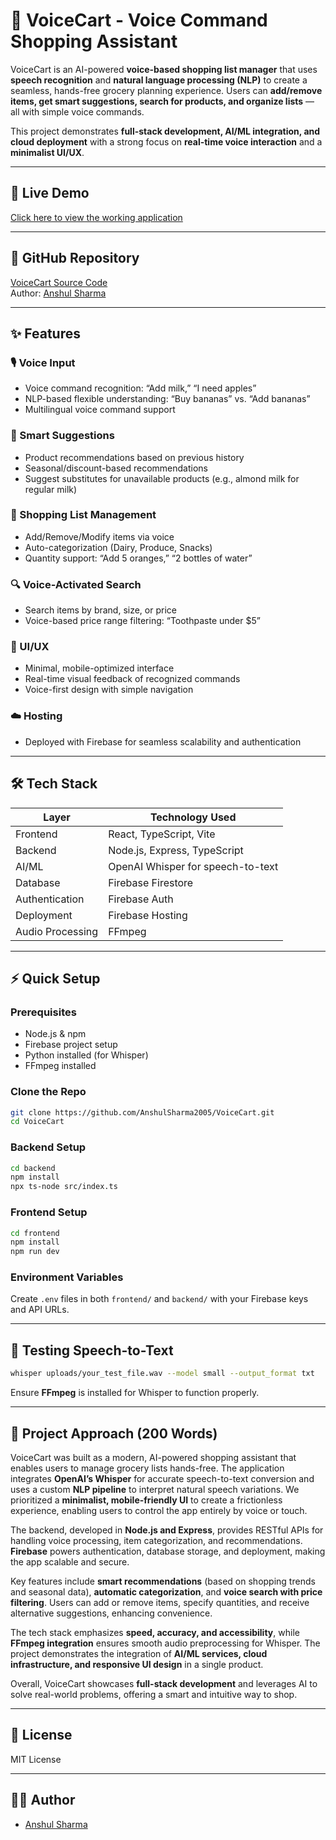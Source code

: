 # 🛒 VoiceCart - Voice Command Shopping Assistant

VoiceCart is an AI-powered **voice-based shopping list manager** that uses **speech recognition** and **natural language processing (NLP)** to create a seamless, hands-free grocery planning experience. Users can **add/remove items, get smart suggestions, search for products, and organize lists** — all with simple voice commands.  

This project demonstrates **full-stack development, AI/ML integration, and cloud deployment** with a strong focus on **real-time voice interaction** and a **minimalist UI/UX**.

---

## 🔗 Live Demo
[Click here to view the working application](https://vocalcart-aabf6.web.app)

---

## 📂 GitHub Repository
[VoiceCart Source Code](https://github.com/AnshulSharma2005/VoiceCart)  
Author: [Anshul Sharma](https://github.com/AnshulSharma2005)

---

## ✨ Features

### 🎙️ Voice Input
- Voice command recognition: “Add milk,” “I need apples”
- NLP-based flexible understanding: “Buy bananas” vs. “Add bananas”
- Multilingual voice command support

### 🤖 Smart Suggestions
- Product recommendations based on previous history
- Seasonal/discount-based recommendations
- Suggest substitutes for unavailable products (e.g., almond milk for regular milk)

### 📝 Shopping List Management
- Add/Remove/Modify items via voice
- Auto-categorization (Dairy, Produce, Snacks)
- Quantity support: “Add 5 oranges,” “2 bottles of water”

### 🔍 Voice-Activated Search
- Search items by brand, size, or price
- Voice-based price range filtering: “Toothpaste under $5”

### 🎨 UI/UX
- Minimal, mobile-optimized interface
- Real-time visual feedback of recognized commands
- Voice-first design with simple navigation

### ☁️ Hosting
- Deployed with Firebase for seamless scalability and authentication

---

## 🛠️ Tech Stack
| Layer                | Technology Used                              |
|----------------------|---------------------------------------------|
| Frontend             | React, TypeScript, Vite                     |
| Backend              | Node.js, Express, TypeScript                |
| AI/ML                | OpenAI Whisper for speech-to-text           |
| Database             | Firebase Firestore                          |
| Authentication       | Firebase Auth                               |
| Deployment           | Firebase Hosting                           |
| Audio Processing     | FFmpeg                                      |

---

## ⚡ Quick Setup

### Prerequisites
- Node.js & npm
- Firebase project setup
- Python installed (for Whisper)
- FFmpeg installed

### Clone the Repo
```bash
git clone https://github.com/AnshulSharma2005/VoiceCart.git
cd VoiceCart
```

### Backend Setup
```bash
cd backend
npm install
npx ts-node src/index.ts
```

### Frontend Setup
```bash
cd frontend
npm install
npm run dev
```

### Environment Variables
Create `.env` files in both `frontend/` and `backend/` with your Firebase keys and API URLs.

---

## 🧪 Testing Speech-to-Text
```bash
whisper uploads/your_test_file.wav --model small --output_format txt
```

Ensure **FFmpeg** is installed for Whisper to function properly.

---

## 📖 Project Approach (200 Words)

VoiceCart was built as a modern, AI-powered shopping assistant that enables users to manage grocery lists hands-free. The application integrates **OpenAI’s Whisper** for accurate speech-to-text conversion and uses a custom **NLP pipeline** to interpret natural speech variations. We prioritized a **minimalist, mobile-friendly UI** to create a frictionless experience, enabling users to control the app entirely by voice or touch.

The backend, developed in **Node.js and Express**, provides RESTful APIs for handling voice processing, item categorization, and recommendations. **Firebase** powers authentication, database storage, and deployment, making the app scalable and secure.  

Key features include **smart recommendations** (based on shopping trends and seasonal data), **automatic categorization**, and **voice search with price filtering**. Users can add or remove items, specify quantities, and receive alternative suggestions, enhancing convenience.  

The tech stack emphasizes **speed, accuracy, and accessibility**, while **FFmpeg integration** ensures smooth audio preprocessing for Whisper. The project demonstrates the integration of **AI/ML services, cloud infrastructure, and responsive UI design** in a single product.  

Overall, VoiceCart showcases **full-stack development** and leverages AI to solve real-world problems, offering a smart and intuitive way to shop.

---

## 📜 License
MIT License

---

## 👨‍💻 Author
- [Anshul Sharma](https://github.com/AnshulSharma2005)
